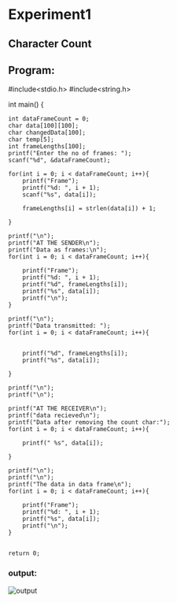 # Experiment1
## Character Count
## Program:
#include<stdio.h>
#include<string.h>

int main() {

    int dataFrameCount = 0;
    char data[100][100];
    char changedData[100];
    char temp[5];
    int frameLengths[100];
    printf("Enter the no of frames: ");
    scanf("%d", &dataFrameCount);

    for(int i = 0; i < dataFrameCount; i++){
        printf("Frame");
        printf("%d: ", i + 1);
        scanf("%s", data[i]);

        frameLengths[i] = strlen(data[i]) + 1;
      
    }

    printf("\n");
    printf("AT THE SENDER\n");
    printf("Data as frames:\n");
    for(int i = 0; i < dataFrameCount; i++){
        
        printf("Frame");
        printf("%d: ", i + 1);
        printf("%d", frameLengths[i]);
        printf("%s", data[i]);
        printf("\n");
    }

    printf("\n");
    printf("Data transmitted: ");
    for(int i = 0; i < dataFrameCount; i++){
        
        
        printf("%d", frameLengths[i]);
        printf("%s", data[i]);

    }

    printf("\n");
    printf("\n");

    printf("AT THE RECEIVER\n");
    printf("data recieved\n");
    printf("Data after removing the count char:");
    for(int i = 0; i < dataFrameCount; i++){

        printf(" %s", data[i]);

    }

    printf("\n");
    printf("\n");
    printf("The data in data frame\n");
    for(int i = 0; i < dataFrameCount; i++){

        printf("Frame");
        printf("%d: ", i + 1);
        printf("%s", data[i]);
        printf("\n");
    }


    return 0;

### output:

![output]()
